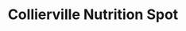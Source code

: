 ---
template: Post
title: Collierville Nutrition Spot
tags: Smoothies
category: Local
phone: 901-620-1855
services: curbside
---
